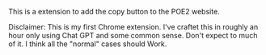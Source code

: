 This is a extension to add the copy button to the POE2 website.

Disclaimer:
This is my first Chrome extension. I've craftet this in roughly an hour only using Chat GPT and some common sense. Don't expect to much of it. I think all the "normal" cases should Work.
